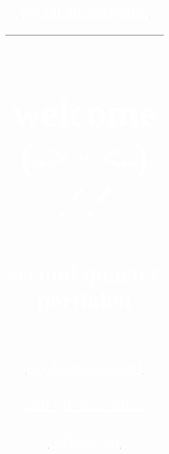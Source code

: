 <html>
<head> <title> HOME </title> 
</head>
<body>
<a href="https://ccsarra.github.io/ccgsarra.github.io/">
<h3><u><i>my 1st qtr portfolio!</u> </i></h3> </a>
<hr>
<h1> welcome (˶˃ ᵕ ˂˶) .ᐟ.ᐟ</h1>
<h2> second quarter portfolio! </h2> <br>
<a href="intro.html">
<p><u> my introduction!</p></a>
<a href="pics.html">
<p><u> 2nd qtr activities! </p></a>
<a href="reflection.html">
<p><u> reflection! </p></a>
</body>
<style>
  body {
	 background-image: url("grid.jpg");
	background-repeat: no-repeat;
	background-size: cover;
} 
h3  {
	color: #ffffff;
	text-align: center;
	font-size: 50px;
	font-family: hug me tight;
	}
h1 {
	color: #ffffff;
	text-align: center;
	font-family: almeira;
	font-size: 125px;
}
h2 {
	color: #ffffff;
	text-align: center;
	font-size: 75px;
	font-family: hug me tight;
}
p {
	color: #ffffff;
	text-align: center;
	font-size: 55px;
	font-family: hug me tight;
}
</style>
</html>

